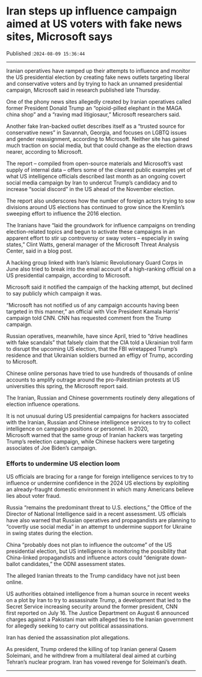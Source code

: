 # Iran steps up influence campaign aimed at US voters with fake news sites, Microsoft says

Published :`2024-08-09 15:36:44`

---

Iranian operatives have ramped up their attempts to influence and monitor the US presidential election by creating fake news outlets targeting liberal and conservative voters and by trying to hack an unnamed presidential campaign, Microsoft said in research published late Thursday.

One of the phony news sites allegedly created by Iranian operatives called former President Donald Trump an “opioid-pilled elephant in the MAGA china shop” and a “raving mad litigiosaur,” Microsoft researchers said.

Another fake Iran-backed outlet describes itself as a “trusted source for conservative news” in Savannah, Georgia, and focuses on LGBTQ issues and gender reassignment, according to Microsoft. Neither site has gained much traction on social media, but that could change as the election draws nearer, according to Microsoft.

The report – compiled from open-source materials and Microsoft’s vast supply of internal data – offers some of the clearest public examples yet of what US intelligence officials described last month as an ongoing covert social media campaign by Iran to undercut Trump’s candidacy and to increase “social discord” in the US ahead of the November election.

The report also underscores how the number of foreign actors trying to sow divisions around US elections has continued to grow since the Kremlin’s sweeping effort to influence the 2016 election.

The Iranians have “laid the groundwork for influence campaigns on trending election-related topics and begun to activate these campaigns in an apparent effort to stir up controversy or sway voters – especially in swing states,” Clint Watts, general manager of the Microsoft Threat Analysis Center, said in a blog post.

A hacking group linked with Iran’s Islamic Revolutionary Guard Corps in June also tried to break into the email account of a high-ranking official on a US presidential campaign, according to Microsoft.

Microsoft said it notified the campaign of the hacking attempt, but declined to say publicly which campaign it was.

“Microsoft has not notified us of any campaign accounts having been targeted in this manner,” an official with Vice President Kamala Harris’ campaign told CNN. CNN has requested comment from the Trump campaign.

Russian operatives, meanwhile, have since April, tried to “drive headlines with fake scandals” that falsely claim that the CIA told a Ukrainian troll farm to disrupt the upcoming US election, that the FBI wiretapped Trump’s residence and that Ukrainian soldiers burned an effigy of Trump, according to Microsoft.

Chinese online personas have tried to use hundreds of thousands of online accounts to amplify outrage around the pro-Palestinian protests at US universities this spring, the Microsoft report said.

The Iranian, Russian and Chinese governments routinely deny allegations of election influence operations.

It is not unusual during US presidential campaigns for hackers associated with the Iranian, Russian and Chinese intelligence services to try to collect intelligence on campaign positions or personnel. In 2020, Microsoft warned that the same group of Iranian hackers was targeting Trump’s reelection campaign, while Chinese hackers were targeting associates of Joe Biden’s campaign.

### Efforts to undermine US election loom

US officials are bracing for a range for foreign intelligence services to try to influence or undermine confidence in the 2024 US elections by exploiting an already-fraught domestic environment in which many Americans believe lies about voter fraud.

Russia “remains the predominant threat to U.S. elections,” the Office of the Director of National Intelligence said in a recent assessment. US officials have also warned that Russian operatives and propagandists are planning to “covertly use social media” in an attempt to undermine support for Ukraine in swing states during the election.

China “probably does not plan to influence the outcome” of the US presidential election, but US intelligence is monitoring the possibility that China-linked propagandists and influence actors could “denigrate down-ballot candidates,” the ODNI assessment states.

The alleged Iranian threats to the Trump candidacy have not just been online.

US authorities obtained intelligence from a human source in recent weeks on a plot by Iran to try to assassinate Trump, a development that led to the Secret Service increasing security around the former president, CNN first reported on July 16. The Justice Department on August 6 announced charges against a Pakistani man with alleged ties to the Iranian government for allegedly seeking to carry out political assassinations.

Iran has denied the assassination plot allegations.

As president, Trump ordered the killing of top Iranian general Qasem Soleimani, and he withdrew from a multilateral deal aimed at curbing Tehran’s nuclear program. Iran has vowed revenge for Soleimani’s death.

---

